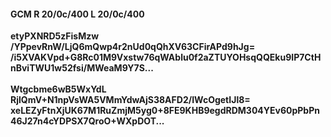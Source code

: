 #### GCM R 20/0c/400 L 20/0c/400
**etyPXNRD5zFisMzw**<br/>**/YPpevRnW/LjQ6mQwp4r2nUd0qQhXV63CFirAPd9hJg=**<br/>**/i5XVAKVpd+G8Rc01M9Vxstw76qWAblu0f2aZTUYOHsqQQEku9IP7CtHnBviTWU1w52fsi/MWeaM9Y7S...**<br/><br/>
**Wtgcbme6wB5WxYdL**<br/>**RjlQmV+N1npVsWA5VMmYdwAjS38AFD2/IWcOgetIJl8=**<br/>**xeLEZyFtnXjUK67M1RuZmjM5yg0+8FE9KHB9egdRDM304YEv60pPbPn46J27n4cYDPSX7QroO+WXpDOT...**